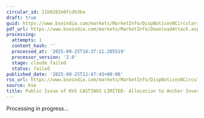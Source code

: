 ```yaml
---
circular_id: 21b0282e0fcdb3ba
draft: true
guid: https://www.bseindia.com/markets/MarketInfo/DispNoticesNCirculars.aspx?Noticeid={C8EEE58F-12E2-42F6-A3E3-5323E1DB80EE}&noticeno=20250925-43&dt=09/25/2025&icount=43&totcount=65&flag=0
pdf_url: https://www.bseindia.com/markets/MarketInfo/DownloadAttach.aspx?id=20250925-43&attachedId=ca168264-f92d-45af-b27d-fa2e4fb72fc1
processing:
  attempts: 1
  content_hash: ''
  processed_at: '2025-09-25T18:37:11.205519'
  processor_version: '2.0'
  stage: claude_failed
  status: failed
published_date: '2025-09-25T12:47:43+00:00'
rss_url: https://www.bseindia.com/markets/MarketInfo/DispNoticesNCirculars.aspx?Noticeid={C8EEE58F-12E2-42F6-A3E3-5323E1DB80EE}&noticeno=20250925-43&dt=09/25/2025&icount=43&totcount=65&flag=0
source: bse
title: Public Issue of KVS CASTINGS LIMITED- Allocation to Anchor Investors
---
```


Processing in progress...